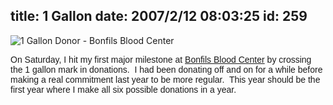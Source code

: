 title: 1 Gallon
date: 2007/2/12 08:03:25
id: 259
---
![1 Gallon Donor - Bonfils Blood Center](/journal_images/bonfils_logo.gif)

<font face="Arial">On Saturday, I hit my first major milestone at [Bonfils Blood Center](http://www.bonfils.org) by crossing the 1 gallon mark in donations.  I had been donating off and on for a while before making a real commitment last year to be more regular.  This year should be the first year where I make all six possible donations in a year.</font>